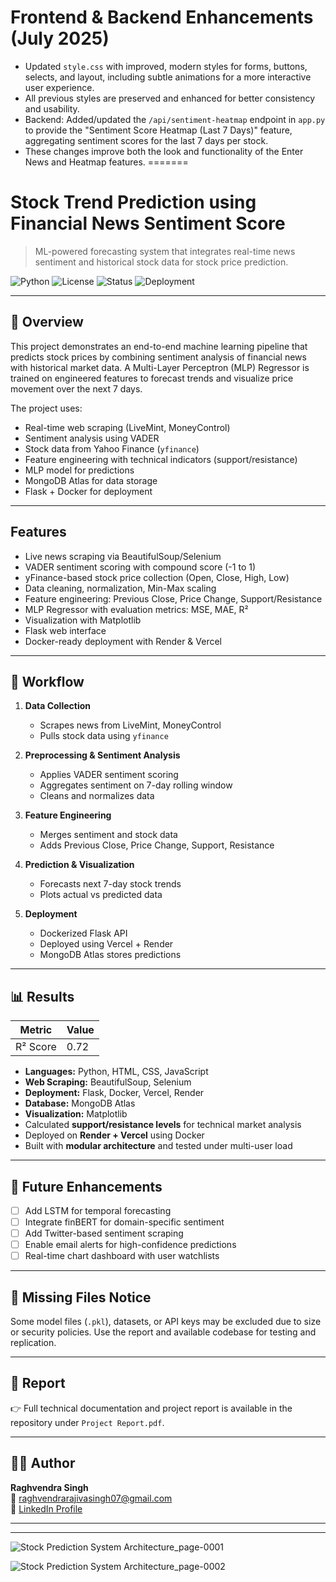 

# Frontend & Backend Enhancements (July 2025)

- Updated `style.css` with improved, modern styles for forms, buttons, selects, and layout, including subtle animations for a more interactive user experience.
- All previous styles are preserved and enhanced for better consistency and usability.
- Backend: Added/updated the `/api/sentiment-heatmap` endpoint in `app.py` to provide the "Sentiment Score Heatmap (Last 7 Days)" feature, aggregating sentiment scores for the last 7 days per stock.
- These changes improve both the look and functionality of the Enter News and Heatmap features.
=======
#  Stock Trend Prediction using Financial News Sentiment Score  
> ML-powered forecasting system that integrates real-time news sentiment and historical stock data for stock price prediction.

![Python](https://img.shields.io/badge/python-3.10-blue.svg)
![License](https://img.shields.io/badge/license-MIT-green)
![Status](https://img.shields.io/badge/status-Production--Ready-brightgreen)
![Deployment](https://img.shields.io/badge/deployed-Vercel%20%7C%20Render-blue)

---

## 🧠 Overview

This project demonstrates an end-to-end machine learning pipeline that predicts stock prices by combining sentiment analysis of financial news with historical market data. A Multi-Layer Perceptron (MLP) Regressor is trained on engineered features to forecast trends and visualize price movement over the next 7 days.

The project uses:
- Real-time web scraping (LiveMint, MoneyControl)
- Sentiment analysis using VADER
- Stock data from Yahoo Finance (`yfinance`)
- Feature engineering with technical indicators (support/resistance)
- MLP model for predictions
- MongoDB Atlas for data storage
- Flask + Docker for deployment

---

##  Features

-  Live news scraping via BeautifulSoup/Selenium
-  VADER sentiment scoring with compound score (-1 to 1)
-  yFinance-based stock price collection (Open, Close, High, Low)
-  Data cleaning, normalization, Min-Max scaling
-  Feature engineering: Previous Close, Price Change, Support/Resistance
-  MLP Regressor with evaluation metrics: MSE, MAE, R²
-  Visualization with Matplotlib
-  Flask web interface
-  Docker-ready deployment with Render & Vercel

---

## 🧪 Workflow

1. **Data Collection**  
   - Scrapes news from LiveMint, MoneyControl  
   - Pulls stock data using `yfinance`

2. **Preprocessing & Sentiment Analysis**  
   - Applies VADER sentiment scoring  
   - Aggregates sentiment on 7-day rolling window  
   - Cleans and normalizes data
3. **Feature Engineering**  
   - Merges sentiment and stock data  
   - Adds Previous Close, Price Change, Support, Resistance

5. **Prediction & Visualization**  
   - Forecasts next 7-day stock trends  
   - Plots actual vs predicted data

6. **Deployment**  
   - Dockerized Flask API  
   - Deployed using Vercel + Render  
   - MongoDB Atlas stores predictions
---

## 📊 Results

| Metric         | Value       |
|----------------|-------------|
| R² Score       | 0.72        |
- **Languages:** Python, HTML, CSS, JavaScript  
- **Web Scraping:** BeautifulSoup, Selenium  
- **Deployment:** Flask, Docker, Vercel, Render  
- **Database:** MongoDB Atlas  
- **Visualization:** Matplotlib  
- Calculated **support/resistance levels** for technical market analysis  
- Deployed on **Render + Vercel** using Docker  
- Built with **modular architecture** and tested under multi-user load  

---

## 🔮 Future Enhancements

- [ ] Add LSTM for temporal forecasting  
- [ ] Integrate finBERT for domain-specific sentiment  
- [ ] Add Twitter-based sentiment scraping  
- [ ] Enable email alerts for high-confidence predictions  
- [ ] Real-time chart dashboard with user watchlists

---

## 📁 Missing Files Notice

Some model files (`.pkl`), datasets, or API keys may be excluded due to size or security policies. Use the report and available codebase for testing and replication.

---

## 📜 Report

👉 Full technical documentation and project report is available in the repository under `Project Report.pdf`.

---

## 👨‍💻 Author

**Raghvendra Singh**  
📧 [raghvendrarajivasingh07@gmail.com](mailto:raghvendrarajivasingh07@gmail.com)  
🔗 [LinkedIn Profile](https://linkedin.com/in/Raghvendra-Singh04)

---

---



![Stock Prediction System Architecture_page-0001](https://github.com/user-attachments/assets/e816aecf-e885-4ed3-8f5f-7d69fda7694b)



![Stock Prediction System Architecture_page-0002](https://github.com/user-attachments/assets/75ef9748-fd63-4ad8-873d-b9906814e0a7)





